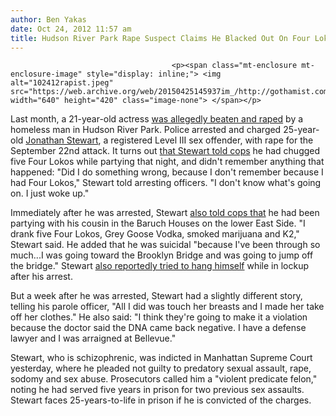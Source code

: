 ```yaml
---
author: Ben Yakas
date: Oct 24, 2012 11:57 am
title: Hudson River Park Rape Suspect Claims He Blacked Out On Four Loko, Doesn't Remember Attack
---
```


	
										<p><span class="mt-enclosure mt-enclosure-image" style="display: inline;"> <img alt="102412rapist.jpeg" src="https://web.archive.org/web/20150425145937im_/http://gothamist.com/attachments/byakas/102412rapist.jpeg" width="640" height="420" class="image-none"> </span></p>

<p>Last month, a 21-year-old actress <a href="https://web.archive.org/web/20150425145937/http://gothamist.com/2012/09/23/high_risk_sex_offender_charged_with.php">was allegedly beaten and raped</a> by a homeless man in Hudson River Park. Police arrested and charged 25-year-old <a href="https://web.archive.org/web/20150425145937/http://gothamist.com/tags/jonathanstewart">Jonathan Stewart</a>, a registered Level III sex offender, with rape for the September 22nd attack. It turns out <a href="https://web.archive.org/web/20150425145937/http://www.nydailynews.com/new-york/suspect-loko-remember-raped-woman-article-1.1190719?localLinksEnabled=false">that Stewart told cops</a> he had chugged five Four Lokos while partying that night, and didn&apos;t remember anything that happened: &quot;Did I do something wrong, because I don&apos;t remember because I had Four Lokos,&quot; Stewart told arresting officers. &quot;I don&apos;t know what&apos;s going on. I just woke up.&quot;</p>

<p>Immediately after he was arrested, Stewart <a href="https://web.archive.org/web/20150425145937/http://www.nypost.com/p/news/local/manhattan/accused_park_attacker_asked_police_9GgWjAIg6rrXzMgdVGAsdN?utm_medium=rss&amp;utm_content=%20%20%20%20%20%20%20%20%20%20Manhattan">also told cops that</a> he had been partying with his cousin in the Baruch Houses on the lower East Side. &quot;I drank five Four Lokos, Grey Goose Vodka, smoked marijuana and K2,&quot; Stewart said. He added that he was suicidal &quot;because I&apos;ve been through so much...I was going toward the Brooklyn Bridge and was going to jump off the bridge.&quot; Stewart <a href="https://web.archive.org/web/20150425145937/http://gothamist.com/2012/09/24/hudson_river_park_rape_suspect_trie.php">also reportedly tried to hang himself</a> while in lockup after his arrest.</p>

<p>But a week after he was arrested, Stewart had a slightly different story, telling his parole officer, &quot;All I did was touch her breasts and I made her take off her clothes.&quot; He also said: &quot;I think they&apos;re going to make it a violation because the doctor said the DNA came back negative. I have a defense lawyer and I was arraigned at Bellevue.&quot;</p>

<p>Stewart, who is schizophrenic, was indicted in Manhattan Supreme Court yesterday, where he pleaded not guilty to predatory sexual assault, rape, sodomy and sex abuse. Prosecutors called him a &quot;violent predicate felon,&quot; noting he had served five years in prison for two previous sex assaults. Stewart faces 25-years-to-life in prison if he is convicted of the charges.</p>					
										
									
				